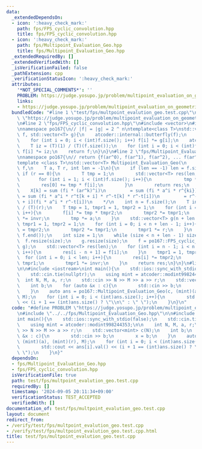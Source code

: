 ```yaml
---
data:
  _extendedDependsOn:
  - icon: ':heavy_check_mark:'
    path: fps/FPS_cyclic_convolution.hpp
    title: fps/FPS_cyclic_convolution.hpp
  - icon: ':heavy_check_mark:'
    path: fps/Multipoint_Evaluation_Geo.hpp
    title: fps/Multipoint_Evaluation_Geo.hpp
  _extendedRequiredBy: []
  _extendedVerifiedWith: []
  _isVerificationFailed: false
  _pathExtension: cpp
  _verificationStatusIcon: ':heavy_check_mark:'
  attributes:
    '*NOT_SPECIAL_COMMENTS*': ''
    PROBLEM: https://judge.yosupo.jp/problem/multipoint_evaluation_on_geometric_sequence
    links:
    - https://judge.yosupo.jp/problem/multipoint_evaluation_on_geometric_sequence
  bundledCode: "#line 1 \"test/fps/multpoint_evalution_geo.test.cpp\"\n#define PROBLEM\
    \ \"https://judge.yosupo.jp/problem/multipoint_evaluation_on_geometric_sequence\"\
    \n#line 2 \"fps/FPS_cyclic_convolution.hpp\"\n#include <vector>\n#include <atcoder/convolution>\n\
    \nnamespace po167{\n// |f| = |g| = 2 ^ n\ntemplate<class T>\nstd::vector<T> FPS_cyclic_convolution(std::vector<T>\
    \ f, std::vector<T> g){\n    atcoder::internal::butterfly(f);\n    atcoder::internal::butterfly(g);\n\
    \    for (int i = 0; i < (int)f.size(); i++) f[i] *= g[i];\n    atcoder::internal::butterfly_inv(f);\n\
    \    T iz = (T)(1) / (T)(f.size());\n    for (int i = 0; i < (int)f.size(); i++)\
    \ f[i] *= iz;\n    return f;\n}\n}\n#line 2 \"fps/Multipoint_Evaluation_Geo.hpp\"\
    \nnamespace po167{\n// return {f(ar^0), f(ar^1), f(ar^2), ... f(ar^{len - 1})}\n\
    template <class T>\nstd::vector<T> Multipoint_Evaluation_Geo(\n    std::vector<T>\
    \ f,\n    T a, T r, int len = -1\n){\n    if (len == -1) len = f.size();\n   \
    \ if (r == 0){\n        T tmp = 1;\n        std::vector<T> res(len, f[0]);\n \
    \       for (int i = 1; i < (int)f.size(); i++){\n            tmp *= a;\n    \
    \        res[0] += tmp * f[i];\n        }\n        return res;\n    }\n    /*\n\
    \    X[k] = sum (fi * (ar^k)^i)\n         = sum (fi * a^i * r^{ki})\n        \
    \ = sum (fi * a^i * r^t[k + i] * r^-t[k] * r^-t[i])\n         = r^-t[k] sum r^t[k\
    \ + i](fi * a^i * r^-t[i])\n    */\n    int n = f.size();\n    T invr = (T)(1)\
    \ / (T)(r);\n    T tmp = 1, tmpr1 = 1, tmpr2 = 1;\n    for (int i = 0; i < n;\
    \ i++){\n        f[i] *= tmp * tmpr2;\n        tmpr2 *= tmpr1;\n        tmpr1\
    \ *= invr;\n        tmp *= a;\n    }\n    std::vector<T> g(n + len - 1);\n   \
    \ tmpr1 = 1, tmpr2 = 1;\n    for (int i = 0; i < n + len - 1; i++){\n        g[i]\
    \ = tmpr2;\n        tmpr2 *= tmpr1;\n        tmpr1 *= r;\n    }\n    std::reverse(f.begin(),\
    \ f.end());\n    int size = 1;\n    while (size < n + len - 1) size *= 2;\n  \
    \  f.resize(size);\n    g.resize(size);\n    f = po167::FPS_cyclic_convolution(f,\
    \ g);\n    std::vector<T> res(len);\n    for (int i = n - 1; i < n + len - 1;\
    \ i++){\n        res[i - n + 1] = f[i];\n    }\n    tmpr1 = 1, tmpr2 = 1;\n  \
    \  for (int i = 0; i < len; i++){\n        res[i] *= tmpr2;\n        tmpr2 *=\
    \ tmpr1;\n        tmpr1 *= invr;\n    }\n    return res;\n}\n}\n#line 3 \"test/fps/multpoint_evalution_geo.test.cpp\"\
    \n\n#include <iostream>\nint main(){\n    std::ios::sync_with_stdio(false);\n\
    \    std::cin.tie(nullptr);\n    using mint = atcoder::modint998244353;\n\n  \
    \  int N, M, a, r;\n    std::cin >> N >> M >> a >> r;\n    std::vector<mint> c(N);\n\
    \    int b;\n    for (auto &x : c){\n        std::cin >> b;\n        x = b;\n\
    \    }\n    auto ans = po167::Multipoint_Evaluation_Geo(c, (mint)(a), (mint)(r),\
    \ M);\n    for (int i = 0; i < (int)ans.size(); i++){\n        std::cout << ans[i].val()\
    \ << (i + 1 == (int)ans.size() ? \"\\n\" : \" \");\n    }\n}\n"
  code: "#define PROBLEM \"https://judge.yosupo.jp/problem/multipoint_evaluation_on_geometric_sequence\"\
    \n#include \"../../fps/Multipoint_Evaluation_Geo.hpp\"\n\n#include <iostream>\n\
    int main(){\n    std::ios::sync_with_stdio(false);\n    std::cin.tie(nullptr);\n\
    \    using mint = atcoder::modint998244353;\n\n    int N, M, a, r;\n    std::cin\
    \ >> N >> M >> a >> r;\n    std::vector<mint> c(N);\n    int b;\n    for (auto\
    \ &x : c){\n        std::cin >> b;\n        x = b;\n    }\n    auto ans = po167::Multipoint_Evaluation_Geo(c,\
    \ (mint)(a), (mint)(r), M);\n    for (int i = 0; i < (int)ans.size(); i++){\n\
    \        std::cout << ans[i].val() << (i + 1 == (int)ans.size() ? \"\\n\" : \"\
    \ \");\n    }\n}"
  dependsOn:
  - fps/Multipoint_Evaluation_Geo.hpp
  - fps/FPS_cyclic_convolution.hpp
  isVerificationFile: true
  path: test/fps/multpoint_evalution_geo.test.cpp
  requiredBy: []
  timestamp: '2024-09-05 20:11:34+09:00'
  verificationStatus: TEST_ACCEPTED
  verifiedWith: []
documentation_of: test/fps/multpoint_evalution_geo.test.cpp
layout: document
redirect_from:
- /verify/test/fps/multpoint_evalution_geo.test.cpp
- /verify/test/fps/multpoint_evalution_geo.test.cpp.html
title: test/fps/multpoint_evalution_geo.test.cpp
---
```

